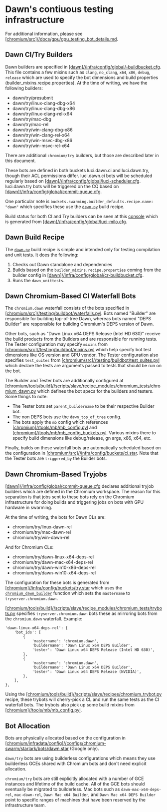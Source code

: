 # Dawn's contiuous testing infrastructure

For additional information, please see [[chromium/src]//docs/gpu/gpu_testing_bot_details.md](https://chromium.googlesource.com/chromium/src.git/+/master/docs/gpu/gpu_testing_bot_details.md).

## Dawn CI/Try Builders
Dawn builders are specified in [[dawn]//infra/config/global/-buildbucket.cfg](../infra/config/global/cr-buildbucket.cfg). This file contains a few mixins such as `clang`, `no_clang`, `x64`, `x86`, `debug`, `release` which are used to specify the bot dimensions and build properties (builder_mixins.recipe.properties). At the time of writing, we have the following builders:
  - dawn/try/presubmit
  - dawn/try/linux-clang-dbg-x64
  - dawn/try/linux-clang-dbg-x86
  - dawn/try/linux-clang-rel-x64
  - dawn/try/mac-dbg
  - dawn/try/mac-rel
  - dawn/try/win-clang-dbg-x86
  - dawn/try/win-clang-rel-x64
  - dawn/try/win-msvc-dbg-x86
  - dawn/try/win-msvc-rel-x64

There are additional `chromium/try` builders, but those are described later in this document.

These bots are defined in both buckets luci.dawn.ci and luci.dawn.try, though their ACL permissions differ. luci.dawn.ci bots will be scheduled regularly based on [[dawn]//infra/config/global/luci-scheduler.cfg](../infra/config/global/luci-scheduler.cfg). luci.dawn.try bots will be triggered on the CQ based on [[dawn]//infra/config/global/commit-queue.cfg](../infra/config/global/commit-queue.cfg).

One particular note is `buckets.swarming.builder_defaults.recipe.name: "dawn"` which specifies these use the [`dawn.py`](https://source.chromium.org/search/?q=file:recipes/dawn.py) build recipe.

Build status for both CI and Try builders can be seen at this [console](https://ci.chromium.org/p/dawn) which is generated from [[dawn]//infra/config/global/luci-milo.cfg](../infra/config/global/luci-milo.cfg).

## Dawn Build Recipe
The [`dawn.py`](https://cs.chromium.org/search/?q=file:recipes/dawn.py) build recipe is simple and intended only for testing compilation and unit tests. It does the following:
  1. Checks out Dawn standalone and dependencies
  2. Builds based on the `builder_mixins.recipe.properties` coming from the builder config in [[dawn]//infra/config/global/cr-buildbucket.cfg](../infra/config/global/cr-buildbucket.cfg).
  3. Runs the `dawn_unittests`.

## Dawn Chromium-Based CI Waterfall Bots
The `chromium.dawn` waterfall consists of the bots specified in [[chromium/src]//testing/buildbot/waterfalls.pyl](https://source.chromium.org/search/?q=file:waterfalls.pyl%20chromium.dawn). Bots named "Builder" are responsible for building top-of-tree Dawn, whereas bots named "DEPS Builder" are responsible for building Chromium's DEPS version of Dawn.

Other bots, such as "Dawn Linux x64 DEPS Release (Intel HD 630)" receive the build products from the Builders and are responsible for running tests. The Tester configuration may specify `mixins` from [[chromium/src]//testing/buildbot/mixins.pyl](https://source.chromium.org/search/?q=file:buildbot/mixins.pyl) which help specify bot test dimensions like OS version and GPU vendor. The Tester configuration also specifies `test_suites` from [[chromium/src]//testing/buildbot/test_suites.pyl](https://source.chromium.org/search/?q=file:buildbot/test_suites.pyl%20dawn_end2end_tests) which declare the tests are arguments passed to tests that should be run on the bot.

The Builder and Tester bots are additionally configured at [[chromium/tools/build]//scripts/slave/recipe_modules/chromium_tests/chromium_dawn.py](https://source.chromium.org/search?q=file:chromium_dawn.py) which defines the bot specs for the builders and testers. Some things to note:
 - The Tester bots set `parent_buildername` to be their respective Builder bot.
 - The non DEPS bots use the `dawn_top_of_tree` config.
 - The bots apply the `mb` config which references [[chromium]//tools/mb/mb_config.pyl](https://source.chromium.org/search?q=file:mb_config.pyl%20%22Dawn%20Linux%20x64%20Builder%22) and [[chromium]//tools/mb/mb_config_buckets.pyl](https://source.chromium.org/search?q=file:mb_config_buckets.pyl%20%22Dawn%20Linux%20x64%20Builder%22). Various mixins there to specify build dimensions like debug/release, gn args, x86, x64, etc.

Finally, builds on these waterfall bots are automatically scheduled based on the configuration in [[chromium/src]//infra/config/buckets/ci.star](https://source.chromium.org/search?q=file:ci.star%20%22Dawn%20Linux%20x64%20Builder%22). Note that the Tester bots are `triggered_by` the Builder bots.

## Dawn Chromium-Based Tryjobs
[[dawn]//infra/config/global/commit-queue.cfg](../infra/config/global/commit-queue.cfg) declares additional tryjob builders which are defined in the Chromium workspace. The reason for this separation is that jobs sent to these bots rely on the Chromium infrastructure for doing builds and triggering jobs on bots with GPU hardware in swarming.

At the time of writing, the bots for Dawn CLs are:
  - chromium/try/linux-dawn-rel
  - chromium/try/mac-dawn-rel
  - chromium/try/win-dawn-rel

And for Chromium CLs:
  - chromium/try/dawn-linux-x64-deps-rel
  - chromium/try/dawn-mac-x64-deps-rel
  - chromium/try/dawn-win10-x86-deps-rel
  - chromium/try/dawn-win10-x64-deps-rel

 The configuration for these bots is generated from [[chromium]//infra/config/buckets/try.star](https://source.chromium.org/search/?q=file:try.star%20linux-dawn-rel) which uses the [`chromium_dawn_builder`](https://source.chromium.org/search/?q=%22def%20chromium_dawn_builder%22) function which sets the `mastername` to `tryserver.chromium.dawn`.

[[chromium/tools/build]//scripts/slave/recipe_modules/chromium_tests/trybots.py](https://source.chromium.org/search/?q=file:trybots.py%20tryserver.chromium.dawn) specifies `tryserver.chromium.dawn` bots these as mirroring bots from the `chromium.dawn` waterfall. Example:
```
'dawn-linux-x64-deps-rel': {
    'bot_ids': [
        {
            'mastername': 'chromium.dawn',
            'buildername': 'Dawn Linux x64 DEPS Builder',
            'tester': 'Dawn Linux x64 DEPS Release (Intel HD 630)',
        },
        {
            'mastername': 'chromium.dawn',
            'buildername': 'Dawn Linux x64 DEPS Builder',
            'tester': 'Dawn Linux x64 DEPS Release (NVIDIA)',
        },
    ],
},
```

Using the [[chromium/tools/build]//scripts/slave/recipes/chromium_trybot.py](https://source.chromium.org/search/?q=file:chromium_trybot.py) recipe, these trybots will cherry-pick a CL and run the same tests as the CI waterfall bots. The trybots also pick up some build mixins from [[chromium]//tools/mb/mb_config.pyl](https://source.chromium.org/search?q=file:mb_config.pyl%20dawn-linux-x64-deps-rel).

## Bot Allocation

Bots are physically allocated based on the configuration in [[chromium/infradata/config]//configs/chromium-swarm/starlark/bots/dawn.star](https://chrome-internal.googlesource.com/infradata/config/+/refs/heads/master/configs/chromium-swarm/starlark/bots/dawn.star) (Google only).

`dawn/try` bots are using builderless configurations which means they use builderless GCEs shared with Chromium bots and don't need explicit allocation.

`chromium/try` bots are still explicitly allocated with a number of GCE instances and lifetime of the build cache. All of the GCE bots should eventually be migrated to builderless. Mac bots such as `dawn-mac-x64-deps-rel`, `mac-dawn-rel`, `Dawn Mac x64 Builder`, and `Dawn Mac x64 DEPS Builder` point to specific ranges of machines that have been reserved by the infrastructure team.
